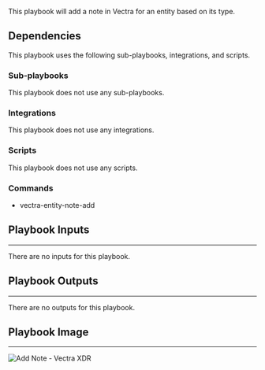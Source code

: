 This playbook will add a note in Vectra for an entity based on its type.

## Dependencies

This playbook uses the following sub-playbooks, integrations, and scripts.

### Sub-playbooks

This playbook does not use any sub-playbooks.

### Integrations

This playbook does not use any integrations.

### Scripts

This playbook does not use any scripts.

### Commands

* vectra-entity-note-add

## Playbook Inputs

---
There are no inputs for this playbook.

## Playbook Outputs

---
There are no outputs for this playbook.

## Playbook Image

---

![Add Note - Vectra XDR](../doc_files/Add_Note_-_Vectra_XDR.png)
